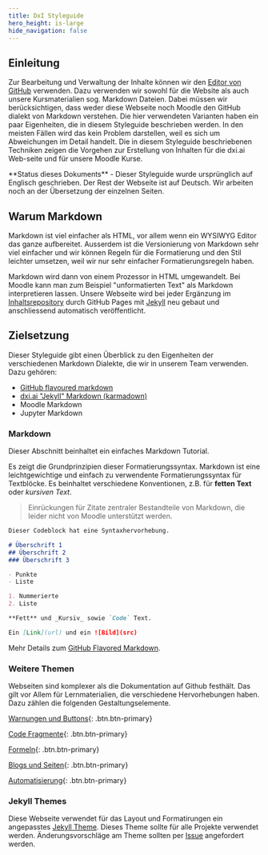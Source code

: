 ```yaml
---
title: DxI Styleguide
hero_height: is-large
hide_navigation: false
---
```


## Einleitung

Zur Bearbeitung und Verwaltung der Inhalte können wir den [Editor von GitHub](https://github.com/dxiai/tmppages.github.io/edit/gh-pages/index.md) verwenden. Dazu verwenden wir sowohl für die Website als auch unsere Kursmaterialien sog. Markdown Dateien. Dabei müssen wir berücksichtigen, dass weder diese Webseite noch Moodle den GitHub dialekt von Markdown verstehen. Die hier verwendeten Varianten haben ein paar Eigenheiten, die in diesem Styleguide beschrieben werden. In den meisten Fällen wird das kein Problem darstellen, weil es sich um Abweichungen im Detail handelt. Die in diesem Styleguide beschriebenen Techniken zeigen die Vorgehen zur Erstellung von Inhalten für die dxi.ai Web-seite und für unsere Moodle Kurse. 

<p class="alert alert-warning" markdown=1>**Status dieses Dokuments** - Dieser Styleguide wurde ursprünglich auf Englisch geschrieben. Der Rest der Webseite ist auf Deutsch. Wir arbeiten noch an der Übersetzung der einzelnen Seiten.</p>

## Warum Markdown

Markdown ist viel einfacher als HTML, vor allem wenn ein WYSIWYG Editor das ganze aufbereitet. Ausserdem ist die Versionierung von Markdown sehr viel einfacher und wir können Regeln für die Formatierung und den Stil leichter umsetzen, weil wir nur sehr einfacher Formatierungsregeln haben. 

Markdown wird dann von einem Prozessor in HTML umgewandelt. Bei Moodle kann man zum Beispiel "unformatierten Text" als Markdown interpretieren lassen. Unsere Webseite wird bei jeder Ergänzung im [Inhaltsrepository](https://github.com/dxiai/dxiai.github.io) durch GitHub Pages mit [Jekyll](https://jekyllrb.com/) neu gebaut und anschliessend automatisch veröffentlicht. 

## Zielsetzung 

Dieser Styleguide gibt einen Überblick zu den Eigenheiten der verschiedenen Markdown Dialekte, die wir in unserem Team verwenden. Dazu gehören:

- [GitHub flavoured markdown](https://github.github.com/gfm/)
- [dxi.ai "Jekyll" Markdown (karmadown)](https://kramdown.gettalong.org/syntax.html)
- Moodle Markdown 
- Jupyter Markdown

### Markdown

Dieser Abschnitt beinhaltet ein einfaches Markdown Tutorial.

Es zeigt die Grundprinzipien dieser Formatierungssyntax. Markdown ist eine leichtgewichtige und einfach zu verwendente Formatierungssyntax für Textblöcke. Es beinhaltet verschiedene Konventionen, z.B. für **fetten Text** oder *kursiven Text*.  

> Einrückungen für Zitate zentraler Bestandteile von Markdown, die leider nicht von Moodle unterstützt werden. 


```markdown
Dieser Codeblock hat eine Syntaxhervorhebung.

# Überschrift 1
## Überschrift 2
### Überschrift 3

- Punkte
- Liste

1. Nummerierte
2. Liste

**Fett** und _Kursiv_ sowie `Code` Text.

Ein [Link](url) und ein ![Bild](src)
```

Mehr Details zum [GitHub Flavored Markdown](https://guides.github.com/features/mastering-markdown/).

### Weitere Themen

Webseiten sind komplexer als die Dokumentation auf Github festhält. Das gilt vor Allem für Lernmaterialien, die verschiedene Hervorhebungen haben. Dazu zählen die folgenden Gestaltungselemente. 

[Warnungen und Buttons](alerts.md){: .btn.btn-primary}

[Code Fragmente](code.md){: .btn.btn-primary}

[Formeln](mathjax.md){: .btn.btn-primary}

[Blogs und Seiten](blogs.md){: .btn.btn-primary}

[Automatisierung](automation.md){: .btn.btn-primary}


### Jekyll Themes

Diese Webseite verwendet für das Layout und Formatirungen ein angepasstes [Jekyll Theme](https://github.com/dxiai/dxiai-theme). Dieses Theme sollte für alle Projekte verwendet werden. Änderungsvorschläge am Theme sollten per [Issue](https://github.com/dxiai/dxiai-theme/issues) angefordert werden.

